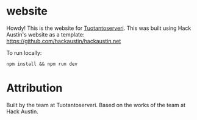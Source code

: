 # website
Howdy! This is the website for [Tuotantoserveri](https://tuotantoserveri.fi). This was built using Hack Austin's website as a template: https://github.com/hackaustin/hackaustin.net

To run locally:

`npm install && npm run dev`

# Attribution

Built by the team at Tuotantoserveri.
Based on the works of the team at Hack Austin.
